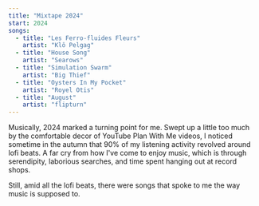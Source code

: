 ```yaml
---
title: "Mixtape 2024"
start: 2024
songs:
  - title: "Les Ferro-fluides Fleurs"
    artist: "Klô Pelgag"
  - title: "House Song"
    artist: "Searows"
  - title: "Simulation Swarm"
    artist: "Big Thief"
  - title: "Oysters In My Pocket"
    artist: "Royel Otis"
  - title: "August"
    artist: "flipturn"
---
```

Musically, 2024 marked a turning point for me. Swept up a little too much by the comfortable decor of YouTube Plan With Me videos, I noticed sometime in the autumn that 90% of my listening activity revolved around lofi beats. A far cry from how I've come to enjoy music, which is through serendipity, laborious searches, and time spent hanging out at record shops.

Still, amid all the lofi beats, there were songs that spoke to me the way music is supposed to.